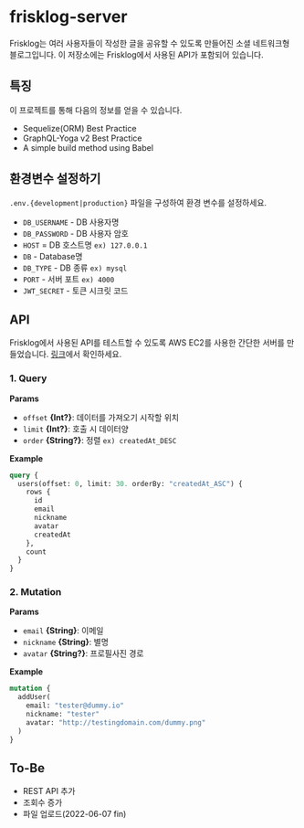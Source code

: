 # frisklog-server

Frisklog는 여러 사용자들이 작성한 글을 공유할 수 있도록 만들어진 소셜 네트워크형 블로그입니다. 이 저장소에는 Frisklog에서 사용된 API가 포함되어 있습니다.

## 특징

이 프로젝트를 통해 다음의 정보를 얻을 수 있습니다.

- Sequelize(ORM) Best Practice
- GraphQL-Yoga v2 Best Practice
- A simple build method using Babel

## 환경변수 설정하기

`.env.{development|production}` 파일을 구성하여 환경 변수를 설정하세요.

- `DB_USERNAME` - DB 사용자명
- `DB_PASSWORD` - DB 사용자 암호
- `HOST` = DB 호스트명 `ex) 127.0.0.1`
- `DB` - Database명
- `DB_TYPE` - DB 종류 `ex) mysql`
- `PORT` - 서버 포트 `ex) 4000`
- `JWT_SECRET` - 토큰 시크릿 코드

## API

Frisklog에서 사용된 API를 테스트할 수 있도록 AWS EC2를 사용한 간단한 서버를 만들었습니다. <a href="http://frisklog.site:4000/graphql" target="_blank">링크</a>에서 확인하세요.

### 1. Query

**Params**

- `offset` **{Int?}**: 데이터를 가져오기 시작할 위치
- `limit` **{Int?}**: 호출 시 데이터양
- `order` **{String?}**: 정렬 `ex) createdAt_DESC`

**Example**

```graphql
query {
  users(offset: 0, limit: 30. orderBy: "createdAt_ASC") {
    rows {
      id
      email
      nickname
      avatar
      createdAt
    },
    count
  }
}
```

### 2. Mutation

**Params**

- `email` **{String}**: 이메일
- `nickname` **{String}**: 별명
- `avatar` **{String?}**: 프로필사진 경로

**Example**

```graphql
mutation {
  addUser(
    email: "tester@dummy.io"
    nickname: "tester"
    avatar: "http://testingdomain.com/dummy.png"
  )
}
```

## To-Be

- REST API 추가
- 조회수 증가
- 파일 업로드(2022-06-07 fin)
